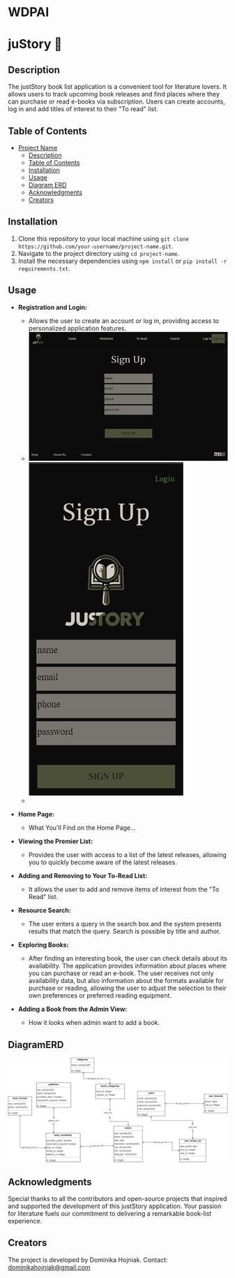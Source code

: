 # WDPAI
# juStory 📖

## Description

The justStory book list application is a convenient tool for literature lovers.
It allows users to track upcoming book releases and find places where they can purchase or read e-books via subscription. Users can create accounts, log in and add titles of interest to their "To read" list.

## Table of Contents

- [Project Name](#juStory)
    - [Description](#description)
    - [Table of Contents](#table-of-contents)
    - [Installation](#installation)
    - [Usage](#usage)
    - [Diagram ERD](#DiagramERD)
    - [Acknowledgments](#acknowledgments)
    - [Creators](#creators)

## Installation

1. Clone this repository to your local machine using `git clone https://github.com/your-username/project-name.git`.
2. Navigate to the project directory using `cd project-name`.
3. Install the necessary dependencies using `npm install` or `pip install -r requirements.txt`.

## Usage
- **Registration and Login:**
    - Allows the user to create an account or log in, providing access to personalized application features.
    - ![registerDesktop](../images/RegisterDesktop.png) ![registerMobile](../images/RegisterMobile.png)
    - 

- **Home Page:**
    - What You'll Find on the Home Page...
- **Viewing the Premier List:**
    - Provides the user with access to a list of the latest releases, allowing you to quickly become aware of the latest releases.
- **Adding and Removing to Your To-Read List:**
    - It allows the user to add and remove items of interest from the "To Read" list.
- **Resource Search:**
    - The user enters a query in the search box and the system presents results that match the query. Search is possible by title and author.
- **Exploring Books:**
    - After finding an interesting book, the user can check details about its availability. The application provides information about places where you can purchase or read an e-book. The user receives not only availability data, but also information about the formats available for purchase or reading, allowing the user to adjust the selection to their own preferences or preferred reading equipment.
- **Adding a Book from the Admin View:**
    - How it looks when admin want to add a book.


## DiagramERD
![ERD Diagram](../images/ZTPAI-database.drawio.png)

## Acknowledgments

Special thanks to all the contributors and open-source projects that inspired and supported the development of this justStory application. Your passion for literature fuels our commitment to delivering a remarkable book-list experience.

## Creators
The project is developed by Dominika Hojniak. Contact: dominikahojniak@gmail.com